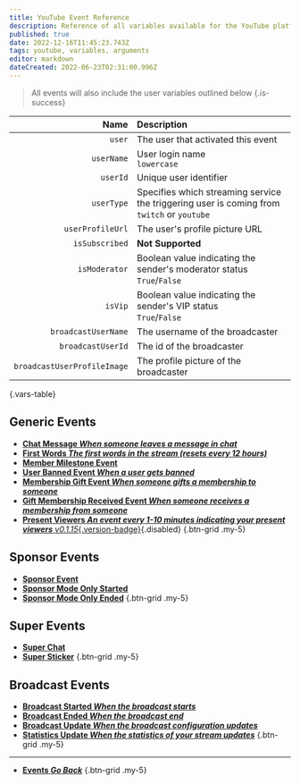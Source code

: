 ```yaml
---
title: YouTube Event Reference
description: Reference of all variables available for the YouTube platform
published: true
date: 2022-12-16T11:45:23.743Z
tags: youtube, variables, arguments
editor: markdown
dateCreated: 2022-06-23T02:31:00.996Z
---
```


> All events will also include the user variables outlined below
{.is-success}

Name | Description
----:|:------------
`user` | The user that activated this event
`userName` | User login name <br> `lowercase`
`userId` | Unique user identifier
`userType` | Specifies which streaming service the triggering user is coming from <br> `twitch` or `youtube`
`userProfileUrl` | The user's profile picture URL<br>
`isSubscribed` | **Not Supported**<br>
`isModerator` | Boolean value indicating the sender's moderator status <br> `True`/`False`
`isVip` | Boolean value indicating the sender's VIP status <br> `True`/`False`
`broadcastUserName` | The username of the broadcaster<br>
`broadcastUserId` | The id of the broadcaster<br>
`broadcastUserProfileImage` | The profile picture of the broadcaster<br>
{.vars-table}

## Generic Events
* [<i class="mdi mdi-comment-outline text--youtube"></i> **Chat Message *When someone leaves a message in chat***](/Platforms/YouTube/Events/Chat-Message)
* [<i class="mdi mdi-numeric-1-box text--youtube"></i> **First Words *The first words in the stream (resets every 12 hours)***](/Platforms/YouTube/Events/First-Words)
* [<i class="mdi mdi-account-plus text--youtube"></i> **Member Milestone Event**](/Platforms/YouTube/Events/Member-Milestone-Event)
* [<i class="mdi mdi-account-remove text--youtube"></i> **User Banned Event *When a user gets banned***](/Platforms/YouTube/Events/User-Banned-Event)
* [<i class="mdi mdi-account-plus text--youtube"></i> **Membership Gift Event *When someone gifts a membership to someone***](/Platforms/YouTube/Events/Membership-Gift-Event)
* [<i class="mdi mdi-account-plus text--youtube"></i> **Gift Membership Received Event *When someone receives a membership from someone***](/Platforms/YouTube/Events/Gift-Membership-Received-Event)
* [<i class="mdi mdi-account-multiple text--youtube"></i> **Present Viewers *An event every 1-10 minutes indicating your present viewers*** *v0.1.15*{.version-badge}](/Platforms/YouTube/Events/Present-Viewers){.disabled}
{.btn-grid .my-5}

## Sponsor Events
* [<i class="mdi mdi-cash text--youtube"></i> **Sponsor Event**](/Platforms/YouTube/Events/Sponsor-Event)
* [<i class="mdi mdi-cash text--youtube"></i> **Sponsor Mode Only Started**](/Platforms/YouTube/Events/Sponsor-Mode-Only-Started)
* [<i class="mdi mdi-cash text--youtube"></i> **Sponsor Mode Only Ended**](/Platforms/YouTube/Events/Sponsor-Mode-Only-Ended)
{.btn-grid .my-5}

## Super Events
* [<i class="mdi mdi-comment-outline text--youtube"></i> **Super Chat**](/Platforms/YouTube/Events/Super-Chat)
* [<i class="mdi mdi-sticker text--youtube"></i> **Super Sticker**](/Platforms/YouTube/Events/Super-Sticker)
{.btn-grid .my-5}

## Broadcast Events
* [<i class="mdi mdi-calendar-check-outline text--youtube"></i> **Broadcast Started *When the broadcast starts***](/Platforms/YouTube/Events/Broadcast-Started)
* [<i class="mdi mdi-calendar-remove-outline text--youtube"></i> **Broadcast Ended *When the broadcast end***](/Platforms/YouTube/Events/Broadcast-Ended)
* [<i class="mdi mdi-calendar text--youtube"></i> **Broadcast Update *When the broadcast configuration updates***](/Platforms/YouTube/Events/Broadcast-Update)
* [<i class="mdi mdi-microsoft-excel text--youtube"></i> **Statistics Update *When the statistics of your stream updates***](/Platforms/YouTube/Events/Statistics-Update)
{.btn-grid .my-5}

---

- [<i class="mdi mdi-chevron-left"></i>**Events *Go Back***](/Events)
{.btn-grid .my-5}